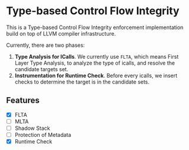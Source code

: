 # Type-based Control Flow Integrity

This is a Type-based Control Flow Integrity enforcement implementation build on top of LLVM compiler infrastructure.

Currently, there are two phases:

1. __Type Analysis for ICalls__. We currently use `FLTA`, which means First Layer Type Analysis, to analyze the type of icalls, and resolve the candidate targets set.
2. __Instrumentation for Runtime Check__. Before every icalls, we insert checks to determine the target is in the candidate sets.

## Features

- [x] FLTA
- [ ] MLTA
- [ ] Shadow Stack
- [ ] Protection of Metadata
- [x] Runtime Check
